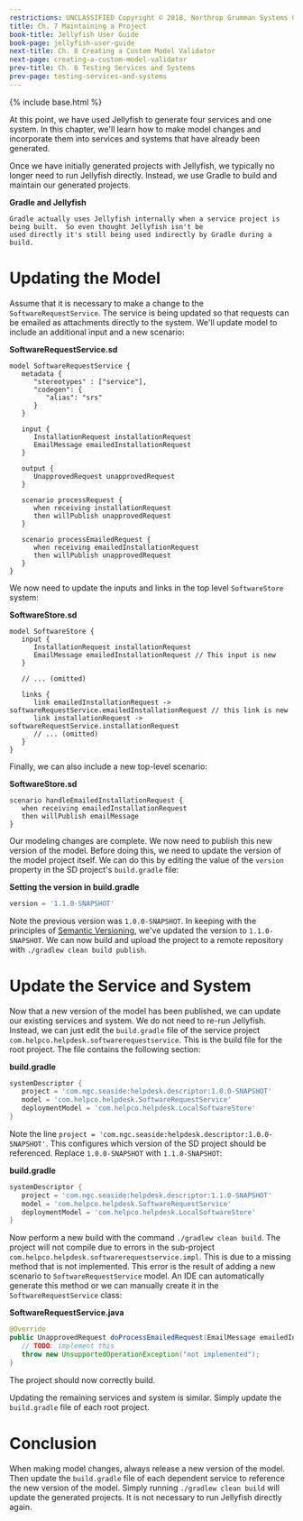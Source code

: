 ```yaml
---
restrictions: UNCLASSIFIED Copyright © 2018, Northrop Grumman Systems Corporation
title: Ch. 7 Maintaining a Project
book-title: Jellyfish User Guide
book-page: jellyfish-user-guide
next-title: Ch. 8 Creating a Custom Model Validator
next-page: creating-a-custom-model-validator
prev-title: Ch. 6 Testing Services and Systems
prev-page: testing-services-and-systems
---
```

{% include base.html %}

At this point, we have used Jellyfish to generate four services and one system.  In this chapter, we'll learn how to
make model changes and incorporate them into services and systems that have already been generated.

Once we have initially generated projects with Jellyfish, we typically no longer need to run Jellyfish directly.
Instead, we use Gradle to build and maintain our generated projects.

**Gradle and Jellyfish**
```note-info
Gradle actually uses Jellyfish internally when a service project is being built.  So even thought Jellyfish isn't be
used directly it's still being used indirectly by Gradle during a build.
```

# Updating the Model
Assume that it is necessary to make a change to the `SoftwareRequestService`.  The service is being updated so that
requests can be emailed as attachments directly to the system.  We'll update model to include an additional input
and a new scenario:

**SoftwareRequestService.sd**
```
model SoftwareRequestService {
   metadata {
      "stereotypes" : ["service"],
      "codegen": {
         "alias": "srs"
      }
   }

   input {
      InstallationRequest installationRequest
      EmailMessage emailedInstallationRequest
   }

   output {
      UnapprovedRequest unapprovedRequest
   }

   scenario processRequest {
      when receiving installationRequest
      then willPublish unapprovedRequest
   }

   scenario processEmailedRequest {
      when receiving emailedInstallationRequest
      then willPublish unapprovedRequest
   }
}
```

We now need to update the inputs and links in the top level `SoftwareStore` system:

**SoftwareStore.sd**
```
model SoftwareStore {
   input {
      InstallationRequest installationRequest
      EmailMessage emailedInstallationRequest // This input is new
   }

   // ... (omitted)

   links {
      link emailedInstallationRequest -> softwareRequestService.emailedInstallationRequest // this link is new
      link installationRequest -> softwareRequestService.installationRequest
      // ... (omitted)
   }
}
```

Finally, we can also include a new top-level scenario:

**SoftwareStore.sd**
```
scenario handleEmailedInstallationRequest {
   when receiving emailedInstallationRequest
   then willPublish emailMessage
}
```

Our modeling changes are complete.  We now need to publish this new version of the model.  Before doing this, we need to
update the version of the model project itself.  We can do this by editing the value of the `version` property in the SD
project's `build.gradle` file:

**Setting the version in build.gradle**
```groovy
version = '1.1.0-SNAPSHOT'
```

Note the previous version was `1.0.0-SNAPSHOT`.  In keeping with the principles of
[Semantic Versioning](https://semver.org/), we've updated the version to `1.1.0-SNAPSHOT`.  We can now build and upload
the project to a remote repository with `./gradlew clean build publish`.

# Update the Service and System
Now that a new version of the model has been published, we can update our existing services and system.  We do not need
to re-run Jellyfish.  Instead, we can just edit the `build.gradle` file of the service project
`com.helpco.helpdesk.softwarerequestservice`.  This is the build file for the root project.  The file contains the
following section:

**build.gradle**
```groovy
systemDescriptor {
   project = 'com.ngc.seaside:helpdesk.descriptor:1.0.0-SNAPSHOT'
   model = 'com.helpco.helpdesk.SoftwareRequestService'
   deploymentModel = 'com.helpco.helpdesk.LocalSoftwareStore'
}
```

Note the line `project = 'com.ngc.seaside:helpdesk.descriptor:1.0.0-SNAPSHOT'`.  This configures which version of the
SD project should be referenced.  Replace `1.0.0-SNAPSHOT` with `1.1.0-SNAPSHOT`:

**build.gradle**
```groovy
systemDescriptor {
   project = 'com.ngc.seaside:helpdesk.descriptor:1.1.0-SNAPSHOT'
   model = 'com.helpco.helpdesk.SoftwareRequestService'
   deploymentModel = 'com.helpco.helpdesk.LocalSoftwareStore'
}
```

Now perform a new build with the command `./gradlew clean build`.  The project will not compile due to errors in
the sub-project `com.helpco.helpdesk.softwarerequestservice.impl`.  This is due to a missing method that is not
implemented.  This error is the result of adding a new scenario to `SoftwareRequestService` model.  An IDE can
automatically generate this method or we can manually create it in the `SoftwareRequestService` class:

**SoftwareRequestService.java**
```java
@Override
public UnapprovedRequest doProcessEmailedRequest(EmailMessage emailedInstalledRequest) throws ServiceFaultException {
   // TODO: implement this
   throw new UnsupportedOperationException("not implemented");
}
```

The project should now correctly build.

Updating the remaining services and system is similar.  Simply update the `build.gradle` file of each root project.

# Conclusion
When making model changes, always release a new version of the model.  Then update the `build.gradle` file of each
dependent service to reference the new version of the model.  Simply running `./gradlew clean build` will update the
generated projects.  It is not necessary to run Jellyfish directly again.
